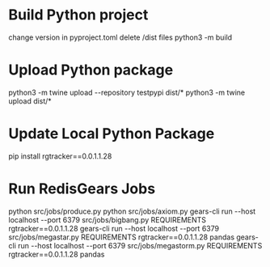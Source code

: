 # Build Python project
change version in pyproject.toml
delete /dist files
python3 -m build

# Upload Python package
python3 -m twine upload --repository testpypi dist/*
python3 -m twine upload dist/*

# Update Local Python Package
pip install rgtracker==0.0.1.1.28

# Run RedisGears Jobs
python src/jobs/produce.py 
python src/jobs/axiom.py 
gears-cli run --host localhost --port 6379 src/jobs/bigbang.py REQUIREMENTS rgtracker==0.0.1.1.28
gears-cli run --host localhost --port 6379 src/jobs/megastar.py REQUIREMENTS rgtracker==0.0.1.1.28 pandas
gears-cli run --host localhost --port 6379 src/jobs/megastorm.py REQUIREMENTS rgtracker==0.0.1.1.28 pandas
